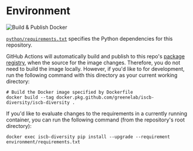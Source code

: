 # Environment

![Build & Publish Docker](https://github.com/greenelab/iscb-diversity/workflows/Build%20&%20Publish%20Docker/badge.svg)

[`python/requirements.txt`](python/requirements.txt) specifies the Python dependencies for this repository.

GitHub Actions will automatically build and publish to this repo's [package registry](https://github.com/greenelab/iscb-diversity/packages), when the source for the image changes.
Therefore, you do not need to build the image locally.
However, if you'd like to for development, run the following command with this directory as your current working directory:

```shell
# Build the Docker image specified by Dockerfile
docker build --tag docker.pkg.github.com/greenelab/iscb-diversity/iscb-diversity .
```

If you'd like to evaluate changes to the requirements in a currently running container,
you can run the following command (from the repository's root directory):

```shell
docker exec iscb-diversity pip install --upgrade --requirement environment/requirements.txt
```
